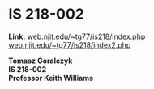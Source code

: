 # IS 218-002

<b>Link:</b> <a href="https://web.njit.edu/~tg77/is218/index.php">web.njit.edu/~tg77/is218/index.php</a>
<a href="https://web.njit.edu/~tg77/is218/index2.php">web.njit.edu/~tg77/is218/index2.php</a>

<b>Tomasz Goralczyk</b><br />
<b>IS 218-002</b><br />
<b>Professor Keith Williams</b><br />

